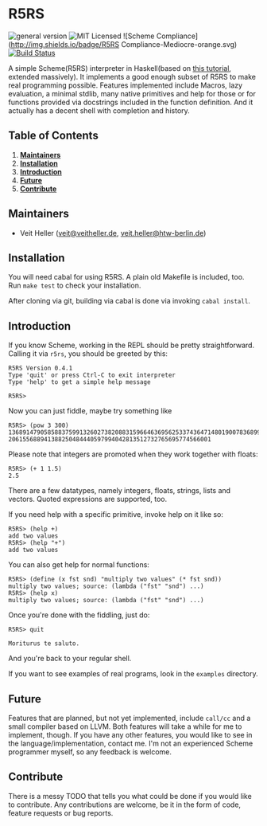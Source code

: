 # R5RS
![general version](http://img.shields.io/badge/version-0.4.6-yellow.svg)
![MIT Licensed](http://img.shields.io/badge/license-MIT-blue.svg)
![Scheme Compliance](http://img.shields.io/badge/R5RS Compliance-Mediocre-orange.svg)
[![Build Status](https://travis-ci.org/hellerve/R5RS.png?branch=master)](https://travis-ci.org/hellerve/R5RS)

A simple Scheme(R5RS) interpreter in Haskell(based on 
[this tutorial](http://upload.wikimedia.org/wikipedia/commons/a/aa/Write_Yourself_a_Scheme_in_48_Hours.pdf),
extended massively).
It implements a good enough subset of R5RS to make real programming possible.
Features implemented include Macros, lazy evaluation, a minimal stdlib, many
native primitives and help for those or for functions provided via docstrings 
included in the function definition. And it actually has a decent shell with
completion and history.

## Table of Contents

1. **[Maintainers](#maintainers)**
2. **[Installation](#installation)**
3. **[Introduction](#introduction)**
4. **[Future](#future)**
5. **[Contribute](#contribute)**

## Maintainers

* Veit Heller (<veit@veitheller.de>, <veit.heller@htw-berlin.de>)

## Installation

You will need cabal for using R5RS. A plain old Makefile is included, too.
Run `make test` to check your installation.

After cloning via git, building via cabal is done via invoking `cabal install`.

## Introduction

If you know Scheme, working in the REPL should be pretty straightforward.
Calling it via `r5rs`, you should be greeted by this:

```
R5RS Version 0.4.1
Type 'quit' or press Ctrl-C to exit interpreter
Type 'help' to get a simple help message

R5RS>
```

Now you can just fiddle, maybe try something like

```
R5RS> (pow 3 300)
136891479058588375991326027382088315966463695625337436471480190078368997177499076593800
206155688941388250484440597994042813512732765695774566001
```

Please note that integers are promoted when they work together with floats:

```
R5RS> (+ 1 1.5)
2.5
```

There are a few datatypes, namely integers, floats, strings, lists and
vectors. Quoted expressions are supported, too.

If you need help with a specific primitive, invoke help on it like so:

```
R5RS> (help +)
add two values
R5RS> (help "+")
add two values
```

You can also get help for normal functions:

```
R5RS> (define (x fst snd) "multiply two values" (* fst snd))
multiply two values; source: (lambda ("fst" "snd") ...)
R5RS> (help x)
multiply two values; source: (lambda ("fst" "snd") ...)
```

Once you're done with the fiddling, just do:

```
R5RS> quit

Moriturus te saluto.
```

And you're back to your regular shell.

If you want to see examples of real programs, look in the `examples`
directory.

## Future

Features that are planned, but not yet implemented, include `call/cc` and a 
small compiler based on LLVM. Both features will take a while for me to 
implement, though. If you have any other features, you would like to see
in the language/implementation, contact me. I'm not an experienced Scheme
programmer myself, so any feedback is welcome.

## Contribute

There is a messy TODO that tells you what could be done if you would like
to contribute. Any contributions are welcome, be it in the form of code,
feature requests or bug reports.
